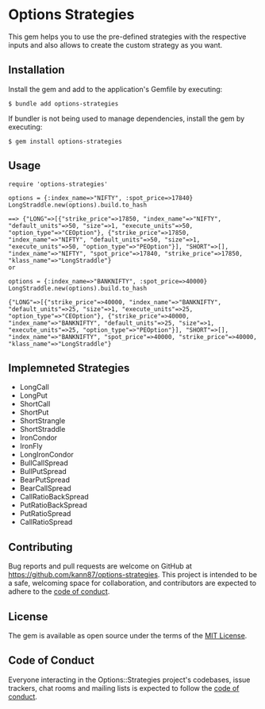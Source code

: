 # Options Strategies

This gem helps you to use the pre-defined strategies with the respective inputs and also allows to create the custom strategy as you want.

## Installation

Install the gem and add to the application's Gemfile by executing:

    $ bundle add options-strategies

If bundler is not being used to manage dependencies, install the gem by executing:

    $ gem install options-strategies

## Usage

    require 'options-strategies'
    
    options = {:index_name=>"NIFTY", :spot_price=>17840}
    LongStraddle.new(options).build.to_hash
    
    ==> {"LONG"=>[{"strike_price"=>17850, "index_name"=>"NIFTY", "default_units"=>50, "size"=>1, "execute_units"=>50, "option_type"=>"CEOption"}, {"strike_price"=>17850, "index_name"=>"NIFTY", "default_units"=>50, "size"=>1, "execute_units"=>50, "option_type"=>"PEOption"}], "SHORT"=>[], "index_name"=>"NIFTY", "spot_price"=>17840, "strike_price"=>17850, "klass_name"=>"LongStraddle"}
    or
    
    options = {:index_name=>"BANKNIFTY", :spot_price=>40000}
    LongStraddle.new(options).build.to_hash
    
    {"LONG"=>[{"strike_price"=>40000, "index_name"=>"BANKNIFTY", "default_units"=>25, "size"=>1, "execute_units"=>25, "option_type"=>"CEOption"}, {"strike_price"=>40000, "index_name"=>"BANKNIFTY", "default_units"=>25, "size"=>1, "execute_units"=>25, "option_type"=>"PEOption"}], "SHORT"=>[], "index_name"=>"BANKNIFTY", "spot_price"=>40000, "strike_price"=>40000, "klass_name"=>"LongStraddle"}


## Implemneted Strategies

* LongCall
* LongPut
* ShortCall
* ShortPut
* ShortStrangle
* ShortStraddle
* IronCondor
* IronFly
* LongIronCondor
* BullCallSpread
* BullPutSpread
* BearPutSpread
* BearCallSpread
* CallRatioBackSpread
* PutRatioBackSpread
* PutRatioSpread
* CallRatioSpread


## Contributing

Bug reports and pull requests are welcome on GitHub at https://github.com/kann87/options-strategies. This project is intended to be a safe, welcoming space for collaboration, and contributors are expected to adhere to the [code of conduct](https://github.com/kann87/options-strategies/blob/master/CODE_OF_CONDUCT.md).

## License

The gem is available as open source under the terms of the [MIT License](https://opensource.org/licenses/MIT).

## Code of Conduct

Everyone interacting in the Options::Strategies project's codebases, issue trackers, chat rooms and mailing lists is expected to follow the [code of conduct](https://github.com/[USERNAME]/options-strategies/blob/master/CODE_OF_CONDUCT.md).
